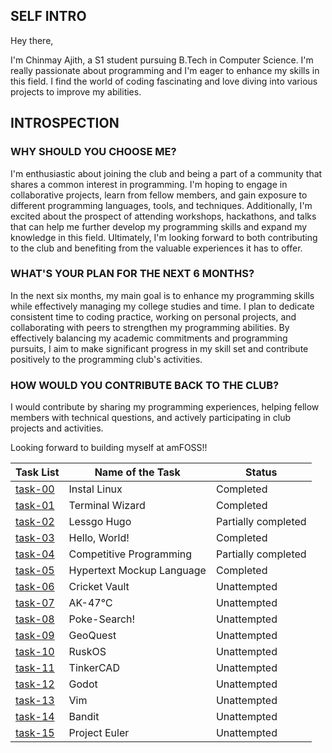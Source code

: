 ## SELF INTRO

Hey there,

I'm Chinmay Ajith, a S1 student pursuing B.Tech in Computer Science. I'm really passionate about programming and I'm eager to enhance my skills in this field. I find the world of coding fascinating and love diving into various projects to improve my abilities. 

## INTROSPECTION

### WHY SHOULD YOU CHOOSE ME?

I'm enthusiastic about joining the club and being a part of a community that shares a common interest in programming. I'm hoping to engage in collaborative projects, learn from fellow members, and gain exposure to different programming languages, tools, and techniques. Additionally, I'm excited about the prospect of attending workshops, hackathons, and talks that can help me further develop my programming skills and expand my knowledge in this field. Ultimately, I'm looking forward to both contributing to the club and benefiting from the valuable experiences it has to offer.

### WHAT'S YOUR PLAN FOR THE NEXT 6 MONTHS?

In the next six months, my main goal is to enhance my programming skills while effectively managing my college studies and time. I plan to dedicate consistent time to coding practice, working on personal projects, and collaborating with peers to strengthen my programming abilities. By effectively balancing my academic commitments and programming pursuits, I aim to make significant progress in my skill set and contribute positively to the programming club's activities.

### HOW WOULD YOU CONTRIBUTE BACK TO THE CLUB?

I would contribute by sharing my programming experiences, helping fellow members with technical questions, and actively participating in club projects and activities.

Looking forward to building myself at amFOSS!!


| Task List                                                                   | Name of the Task            | Status               |
|-----------------------------------------------------------------------------|-----------------------------|----------------------|
| [task-00](https://github.com/chimnayajith/amfoss-tasks/tree/main//task-00)  | Instal Linux                | Completed            |
| [task-01](https://github.com/chimnayajith/amfoss-tasks/tree/main//task-01)  | Terminal Wizard             | Completed            |
| [task-02](https://github.com/chimnayajith/amfoss-tasks/tree/main//task-02)  | Lessgo Hugo                 | Partially completed  |
| [task-03](https://github.com/chimnayajith/amfoss-tasks/tree/main//task-03)  | Hello, World!               | Completed            |
| [task-04](https://github.com/chimnayajith/amfoss-tasks/tree/main//task-04)  | Competitive Programming     | Partially completed  |
| [task-05](https://github.com/chimnayajith/amfoss-tasks/tree/main//task-05)  | Hypertext Mockup Language   | Completed            |
| [task-06](https://github.com/chimnayajith/amfoss-tasks/tree/main//task-06)  | Cricket Vault               | Unattempted          | 
| [task-07](https://github.com/chimnayajith/amfoss-tasks/tree/main//task-07)  | AK-47℃                     | Unattempted          |
| [task-08](https://github.com/chimnayajith/amfoss-tasks/tree/main//task-08)  | Poke-Search!                | Unattempted          |
| [task-09](https://github.com/chimnayajith/amfoss-tasks/tree/main//task-09)  | GeoQuest                    | Unattempted          |
| [task-10](https://github.com/chimnayajith/amfoss-tasks/tree/main//task-10)  | RuskOS                      | Unattempted          |
| [task-11](https://github.com/chimnayajith/amfoss-tasks/tree/main//task-11)  | TinkerCAD                   | Unattempted          |
| [task-12](https://github.com/chimnayajith/amfoss-tasks/tree/main//task-12)  | Godot                       | Unattempted          |
| [task-13](https://github.com/chimnayajith/amfoss-tasks/tree/main//task-13)  | Vim                         | Unattempted          |
| [task-14](https://github.com/chimnayajith/amfoss-tasks/tree/main//task-14)  | Bandit                      | Unattempted          |
| [task-15](https://github.com/chimnayajith/amfoss-tasks/tree/main//task-15)  | Project Euler               | Unattempted          |
